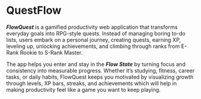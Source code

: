 # QuestFlow #
***FlowQuest*** is a gamified productivity web application that transforms everyday goals into RPG-style quests. Instead of managing boring to-do lists, users embark on a personal journey, creating quests, earning XP, leveling up, unlocking achievements, and climbing through ranks from E-Rank Rookie to S-Rank Master.

The app helps you enter and stay in the ***Flow State*** by turning focus and consistency into measurable progress. Whether it’s studying, fitness, career tasks, or daily habits, FlowQuest keeps you motivated by visualizing growth through levels, XP bars, streaks, and achievements which will help in making productivity feel like a game you want to keep playing.
